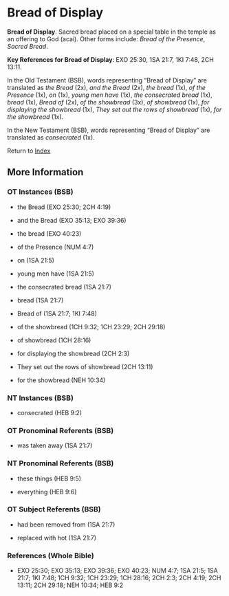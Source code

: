 # Bread of Display
**Bread of Display**. 
Sacred bread placed on a special table in the temple as an offering to God (acai). 
Other forms include: 
*Bread of the Presence*, *Sacred Bread*. 


**Key References for Bread of Display**: 
EXO 25:30, 1SA 21:7, 1KI 7:48, 2CH 13:11. 


In the Old Testament (BSB), words representing “Bread of Display” are translated as 
*the Bread* (2x), *and the Bread* (2x), *the bread* (1x), *of the Presence* (1x), *on* (1x), *young men have* (1x), *the consecrated bread* (1x), *bread* (1x), *Bread of* (2x), *of the showbread* (3x), *of showbread* (1x), *for displaying the showbread* (1x), *They set out the rows of showbread* (1x), *for the showbread* (1x). 


In the New Testament (BSB), words representing “Bread of Display” are translated as 
*consecrated* (1x). 


Return to [Index](00-Index.md)

## More Information

### OT Instances (BSB)

* the Bread (EXO 25:30; 2CH 4:19)

* and the Bread (EXO 35:13; EXO 39:36)

* the bread (EXO 40:23)

* of the Presence (NUM 4:7)

* on (1SA 21:5)

* young men have (1SA 21:5)

* the consecrated bread (1SA 21:7)

* bread (1SA 21:7)

* Bread of (1SA 21:7; 1KI 7:48)

* of the showbread (1CH 9:32; 1CH 23:29; 2CH 29:18)

* of showbread (1CH 28:16)

* for displaying the showbread (2CH 2:3)

* They set out the rows of showbread (2CH 13:11)

* for the showbread (NEH 10:34)



### NT Instances (BSB)

* consecrated (HEB 9:2)



### OT Pronominal Referents (BSB)

* was taken away (1SA 21:7)



### NT Pronominal Referents (BSB)

* these things (HEB 9:5)

* everything (HEB 9:6)



### OT Subject Referents (BSB)

* had been removed from (1SA 21:7)

* replaced with hot (1SA 21:7)



### References (Whole Bible)

* EXO 25:30; EXO 35:13; EXO 39:36; EXO 40:23; NUM 4:7; 1SA 21:5; 1SA 21:7; 1KI 7:48; 1CH 9:32; 1CH 23:29; 1CH 28:16; 2CH 2:3; 2CH 4:19; 2CH 13:11; 2CH 29:18; NEH 10:34; HEB 9:2




